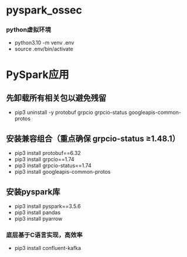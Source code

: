 # pyspark_ossec


### python虚拟环境
- python3.10 -m venv .env
- source .env/bin/activate


# PySpark应用
## 先卸载所有相关包以避免残留
- pip3 uninstall -y protobuf grpcio grpcio-status googleapis-common-protos

## 安装兼容组合（重点确保 grpcio-status ≥1.48.1）
- pip3 install protobuf==6.32
- pip3 install grpcio==1.74
- pip3 install grpcio-status==1.74
- pip3 install googleapis-common-protos

## 安装pyspark库
- pip3 install pyspark==3.5.6
- pip3 install pandas
- pip3 install pyarrow

### 底层基于C语言实现，高效率
- pip3 install confluent-kafka
